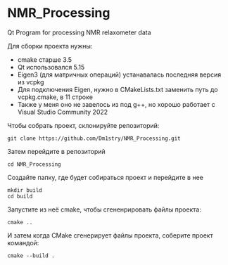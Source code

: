 # NMR_Processing
Qt Program for processing NMR relaxometer data

Для сборки проекта нужны:
* cmake старше 3.5
* Qt использовался 5.15
* Eigen3 (для матричных операций) устанавалась последняя версия из vcpkg
* Для подключения Eigen, нужно в CMakeLists.txt заменить путь до vcpkg.cmake, в 11 строкe
* Также у меня оно не завелось из под g++, но хорошо работает с Visual Studio Community 2022

Чтобы собрать проект, склонируйте репозиторий:
```
git clone https://github.com/Dm1stry/NMR_Processing.git
```

Затем перейдите в репозиторий
```
cd NMR_Processing
```

Создайте папку, где будет собираться проект и перейдите в нее
```
mkdir build
cd build
```

Запустите из неё cmake, чтобы сгененрировать файлы проекта:
```
cmake ..
```

И затем когда CMake сгенерирует файлы проекта, соберите проект командой:
```
cmake --build .
```

